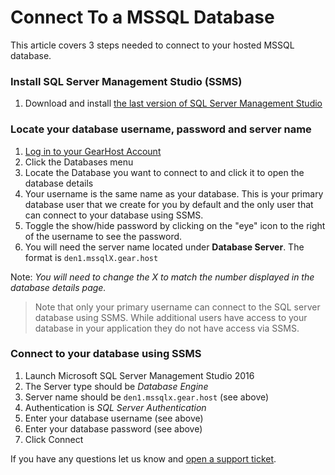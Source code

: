 # Connect To a MSSQL Database
This article covers 3 steps needed to connect to your hosted MSSQL database.

### Install SQL Server Management Studio (SSMS)
1. Download and install [the last version of SQL Server Management Studio](https://docs.microsoft.com/en-us/sql/ssms/download-sql-server-management-studio-ssms)

### Locate your database username, password and server name
1. [Log in to your GearHost Account](https://my.gearhost.com/account/login)
2. Click the Databases menu
3. Locate the Database you want to connect to and click it to open the database details
4. Your username is the same name as your database. This is your primary database user that we create for you by default and the only user that can connect to your database using SSMS.
5. Toggle the show/hide password by clicking on the "eye" icon to the right of the username to see the password.
6. You will need the server name located under **Database Server**. The format is `den1.mssqlX.gear.host`

Note: *You will need to change the X to match the number displayed in the database details page.*

> Note that only your primary username can connect to the SQL server database using SSMS. While additional users have access to your database in your application they do not have access via SSMS.

### Connect to your database using SSMS
1. Launch Microsoft SQL Server Management Studio 2016
2. The Server type should be *Database Engine*
3. Server name should be `den1.mssqlx.gear.host` (see above)
4. Authentication is *SQL Server Authentication*
5. Enter your database username (see above)
6. Enter your database password (see above)
7. Click Connect

If you have any questions let us know and [open a support ticket](https://www.gearhost.com/documentation/how-to-open-a-support-ticket).